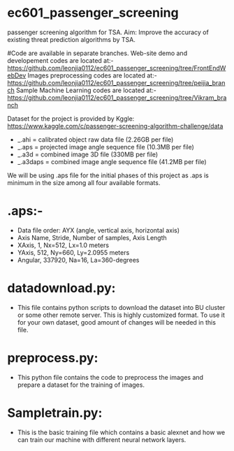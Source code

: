 # ec601_passenger_screening
passenger screening algorithm for TSA. Aim: Improve the accuracy of existing threat prediction algorithms by TSA.

#Code are available in separate branches.
Web-site demo and developement codes are located at:- https://github.com/leonjia0112/ec601_passenger_screening/tree/FrontEndWebDev
Images preprocessing codes are located at:- https://github.com/leonjia0112/ec601_passenger_screening/tree/peijia_branch
Sample Machine Learning codes are located at:- https://github.com/leonjia0112/ec601_passenger_screening/tree/Vikram_branch 

Dataset for the project is provided by Kggle: https://www.kaggle.com/c/passenger-screening-algorithm-challenge/data

- _.ahi = calibrated object raw data file (2.26GB per file)
- _.aps = projected image angle sequence file (10.3MB per file)
- _.a3d = combined image 3D file (330MB per file)
- _.a3daps = combined image angle sequence file (41.2MB per file)

We will be using .aps file for the initial phases of this project as .aps is minimum in the size among all four available formats.
# .aps:-
- Data file order: AYX (angle, vertical axis, horizontal axis)
- Axis Name, Stride, Number of samples, Axis Length
- XAxis, 1, Nx=512, Lx=1.0 meters
- YAxis, 512, Ny=660, Ly=2.0955 meters
- Angular, 337920, Na=16, La=360-degrees

# datadownload.py:
- This file contains python scripts to download the dataset into BU cluster or some other remote server. This is highly customized     format. To use it for your own dataset, good amount of changes will be needed in this file.

# preprocess.py:
- This python file contains the code to preprocess the images and prepare a dataset for the training of images.

# Sampletrain.py:
- This is the basic training file which contains a basic alexnet and how we can train our machine with different neural network layers. 
